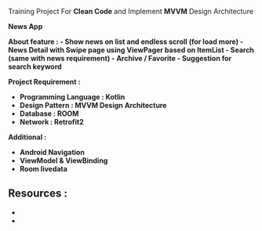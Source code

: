 Training Project For <b>Clean Code</b> and Implement <b>MVVM</b> Design Architecture

<b>News App<b>

<p>About feature : 
- Show news on list and endless scroll (for load more)
- News Detail with Swipe page using ViewPager based on ItemList
- Search (same with news requirement)
- Archive / Favorite
- Suggestion for search keyword

Project Requirement : 
- Programming Language : Kotlin
- Design Pattern : MVVM Design Architecture
- Database : ROOM 
- Network : Retrofit2

Additional : 
- Android Navigation
- ViewModel & ViewBinding
- Room livedata
</p>

Resources : 
-
-
-
